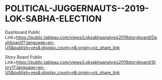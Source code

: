 # POLITICAL-JUGGERNAUTS--2019-LOK-SABHA-ELECTION



Dashboard Public Link=https://public.tableau.com/views/Loksabhaanalysis2019storyboard/Dashboard1?:language=en-US&publish=yes&:display_count=n&:origin=viz_share_link

Story Board Public Link=https://public.tableau.com/views/Loksabhaanalysis2019storyboard/Story1?:language=en-US&publish=yes&:display_count=n&:origin=viz_share_link
